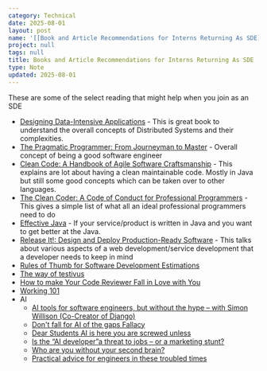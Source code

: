 ```yaml
---
category: Technical
date: 2025-08-01
layout: post
name: '[[Book and Article Recommendations for Interns Returning As SDE]]'
project: null
tags: null
title: Books and Article Recommendations for Interns Returning As SDE
type: Note
updated: 2025-08-01
---
```


These are some of the select reading that might help when you join as an SDE

- [Designing Data-Intensive Applications](https://www.goodreads.com/book/show/23463279-designing-data-intensive-applications) - This is great book to understand the overall concepts of Distributed Systems and their complexities.
- [The Pragmatic Programmer: From Journeyman to Master](https://www.goodreads.com/book/show/4099.The_Pragmatic_Programmer) - Overall concept of being a good software engineer
- [Clean Code: A Handbook of Agile Software Craftsmanship](https://www.goodreads.com/book/show/3735293-clean-code) - This explains are lot about having a clean maintainable code. Mostly in Java but still some good concepts which can be taken over to other languages.
- [The Clean Coder: A Code of Conduct for Professional Programmers](https://www.goodreads.com/book/show/10284614-the-clean-coder) - This gives a simple list of what all an ideal professional programmers need to do
- [Effective Java](https://www.goodreads.com/book/show/34927404-effective-java) - If your service/product is written in Java and you want to get better at the Java.
- [Release It!: Design and Deploy Production-Ready Software](https://www.goodreads.com/book/show/1069827.Release_It_) - This talks about various aspects of a web development/service development that a developer needs to keep in mind
- [Rules of Thumb for Software Development Estimations](https://vadimkravcenko.com/shorts/project-estimates/)
- [The way of testivus](http://www.agitar.com/downloads/TheWayOfTestivus.pdf)
- [How to make Your Code Reviewer Fall in Love with You](https://mtlynch.io/code-review-love/)
- [Working 101](https://j11g.com/2020/09/30/working-101/)
- AI
	- [AI tools for software engineers, but without the hype – with Simon Willison (Co-Creator of Django)](https://www.youtube.com/watch?v=uRuLgar5XZw)
	- [Don't fall for AI of the gaps Fallacy](https://deepgains.substack.com/p/dont-fall-for-ai-of-the-gaps-fallacy)
	- [Dear Students AI is here you are screwed unless](https://ghuntley.com/screwed/)
	- [Is the “AI developer”a threat to jobs – or a marketing stunt?](https://blog.pragmaticengineer.com/ai-developer-marketing-stunt/)
	- [Who are you without your second brain?](https://parthchoudhury.com/2025/07/21/who-are-you-without-your-second-brain/)
	- [Practical advice for engineers in these troubled times](https://www.seangoedecke.com/in-these-troubled-times/)